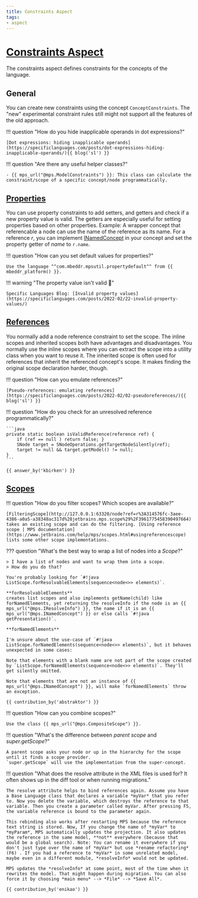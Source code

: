 ```yaml
---
title: Constraints Aspect
tags:
- aspect
---
```

# [Constraints Aspect](https://www.jetbrains.com/help/mps/constraints.html)

The constraints aspect defines constraints for the concepts of the language.

## General

You can create new constraints using the concept `ConceptConstraints`. The "new" experimental constraint rules still might
not support all the features of the old approach.

!!! question "How do you hide inapplicable operands in dot expressions?"

    [Dot expressions: hiding inapplicable operands](https://specificlanguages.com/posts/dot-expressions-hiding-inapplicable-operands/){{ blog('sl') }}

!!! question "Are there any useful helper classes?"

    - {{ mps_url("@mps.ModelConstraints") }}: This class can calculate the constraint/scope of a specific concept/node programmatically.

## [Properties](https://www.jetbrains.com/help/mps/constraints.html#propertyconstraints)

You can use property constraints to add setters, and getters and check if a new property value is valid. The getters are especially
useful for setting properties based on other properties. Example: A wrapper concept that referencable a node can use the name of the
reference as its name. For a reference *r*, you can implement [INamedConcept](http://127.0.0.1:63320/node?ref=r%3A00000000-0000-4000-0000-011c89590288%28jetbrains.mps.lang.core.structure%29%2F1169194658468) in your concept and set the property getter of
*name* to `r.name`.

!!! question "How can you set default values for properties?"

    Use the language ^^com.mbeddr.mpsutil.propertydefault^^ from {{ mbeddr_platform() }}.

!!! warning "The property value isn't valid :beginner:"

    Specific Languages Blog: [Invalid property values](https://specificlanguages.com/posts/2022-02/22-invalid-property-values/)

## [References](https://www.jetbrains.com/help/mps/constraints.html#referentconstraints)

You normally add a node reference constraint to set the scope. The inline scopes and inherited scopes both have advantages and
disadvantages. You normally use the inline scopes where you can extract the scope into a utility class when you want to reuse it.
The inherited scope is often used for references that inherit the referenced concept's scope. It makes finding the original scope declaration harder, though.

!!! question "How can you emulate references?"

    [Pseudo-references: emulating references](https://specificlanguages.com/posts/2022-02/02-pseudoreferences/){{ blog('sl') }}

!!! question "How do you check for an unresolved reference programmatically?"

    ```java
    private static boolean isValidReference(reference ref) {
        if (ref == null ) return false; }
        SNode target = SNodeOperations.getTargetNodeSilently(ref);
        target != null && target.getModel() != null;
    }
    ```

    {{ answer_by('kbirken') }}

## [Scopes](https://www.jetbrains.com/help/mps/scopes.html)

!!! question "How do you filter scopes? Which scopes are available?"

    [FilteringScope](http://127.0.0.1:63320/node?ref=r%3A314576fc-3aee-4386-a0a5-a38348ac317d%28jetbrains.mps.scope%29%2F3961775458390497664) takes an existing scope and can do the filtering. [Using reference scope | MPS documentation](https://www.jetbrains.com/help/mps/scopes.html#usingreferencescope)
    lists some other scope implementations.

??? question "What's the best way to wrap a list of nodes into a *Scope*?"

    > I have a list of nodes and want to wrap them into a scope.
    > How do you do that?

    You're probably looking for `#!java ListScope.forResolvableElements(sequence<node<>> elements)`.

    **forResolvableElements**
    creates list scopes and also implements getName(child) like forNamedElements, yet returning the resolveInfo if the node is an {{ mps_url("@mps.IResolveInfo") }}, the name if it is an {{ mps_url("@mps.INamedConcept") }} or else calls `#!java getPresentation()`.
    
    **forNamedElements**
    
    I'm unsure about the use-case of `#!java ListScope.forNamedElements(sequence<node<>> elements)`, but it behaves unexpected in some cases:
    
    Note that elements with a blank name are not part of the scope created by `ListScope.forNamedElements(sequence<node<>> elements)`. They'll get silently omitted.
    
    Note that elements that are not an instance of {{ mps_url("@mps.INamedConcept") }}, will make `forNamedElements` throw an exception.

    {{ contribution_by('abstraktor') }}

!!! question "How can you combine scopes?"

    Use the class {{ mps_url("@mps.CompositeScope") }}.

!!! question "What's the difference between *parent scope* and *super.getScope*?"

    A parent scope asks your node or up in the hierarchy for the scope until it finds a scope provider.
    `super.getScope` will use the implementation from the super-concept.

!!! question "What does the resolve attribute in the XML files is used for? It often shows up in the diff tool or when running migrations."

    The resolve attribute helps to bind references again. Assume you have a Base Language class that declares a variable *myVar* that you refer to. Now you delete the variable, which destroys the reference to that variable. Then you create a parameter called myVar. After pressing F5, the variable reference is bound to the parameter again.
    
    This rebinding also works after restarting MPS because the reference text string is stored. Now, If you change the name of *myVar* to *myParam*, MPS automatically updates the projection. It also updates the reference in the same model, **not** everywhere (because that would be a global search). Note: You can rename it everywhere if you don't just type over the name of *myVar* but use *rename refactoring* (F6) . If you had a reference to *myVar* in some unrelated model, maybe even in a different module, *resolveInfo* would not be updated.
    
    MPS updates the *resolveInfo* at some point, most of the time when it rewrites the model. That might happen during migration. You can also force it by choosing *main menu* --> *File* --> *Save All*.

    {{ contribution_by('enikao') }}